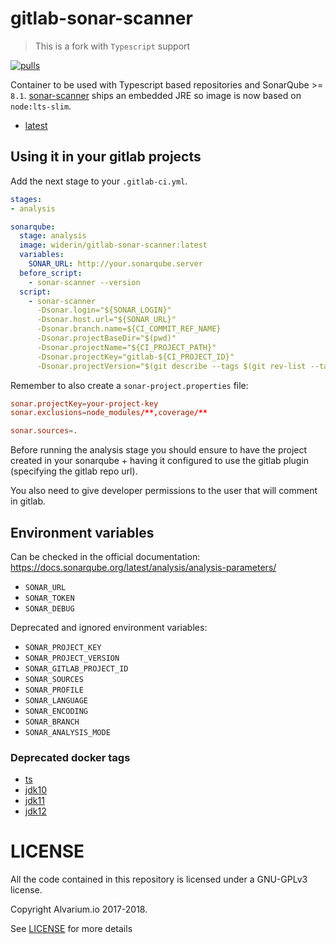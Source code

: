 gitlab-sonar-scanner
====================

> This is a fork with `Typescript` support

[![pulls][docker hub svg]][docker hub]

Container to be used with Typescript based repositories and SonarQube >= `8.1`.
[sonar-scanner](https://docs.sonarqube.org/latest/analysis/scan/sonarscanner/)
ships an embedded JRE so image is now based on `node:lts-slim`.

- [latest](https://github.com/saily/gitlab-sonar-scanner/blob/master/Dockerfile)

Using it in your gitlab projects
--------------------------------

Add the next stage to your `.gitlab-ci.yml`.

~~~yaml
stages:
- analysis

sonarqube:
  stage: analysis
  image: widerin/gitlab-sonar-scanner:latest
  variables:
    SONAR_URL: http://your.sonarqube.server
  before_script:
    - sonar-scanner --version
  script:
    - sonar-scanner
      -Dsonar.login="${SONAR_LOGIN}"
      -Dsonar.host.url="${SONAR_URL}"
      -Dsonar.branch.name=${CI_COMMIT_REF_NAME}
      -Dsonar.projectBaseDir="$(pwd)"
      -Dsonar.projectName="${CI_PROJECT_PATH}"
      -Dsonar.projectKey="gitlab-${CI_PROJECT_ID}"
      -Dsonar.projectVersion="$(git describe --tags $(git rev-list --tags --max-count=1))"
~~~

Remember to also create a `sonar-project.properties` file:

~~~conf
sonar.projectKey=your-project-key
sonar.exclusions=node_modules/**,coverage/**

sonar.sources=.
~~~

Before running the analysis stage you should ensure to have the project created
in your sonarqube + having it configured to use the gitlab plugin (specifying the
gitlab repo url).

You also need to give developer permissions to the user that will comment in gitlab.

Environment variables
---------------------

Can be checked in the official documentation: https://docs.sonarqube.org/latest/analysis/analysis-parameters/

- `SONAR_URL`
- `SONAR_TOKEN`
- `SONAR_DEBUG`

Deprecated and ignored environment variables:

- `SONAR_PROJECT_KEY`
- `SONAR_PROJECT_VERSION`
- `SONAR_GITLAB_PROJECT_ID`
- `SONAR_SOURCES`
- `SONAR_PROFILE`
- `SONAR_LANGUAGE`
- `SONAR_ENCODING`
- `SONAR_BRANCH`
- `SONAR_ANALYSIS_MODE`

### Deprecated docker tags

- [ts](https://github.com/saily/gitlab-sonar-scanner/blob/ts/Dockerfile)
- [jdk10](https://github.com/saily/gitlab-sonar-scanner/blob/jdk10/Dockerfile)
- [jdk11](https://github.com/saily/gitlab-sonar-scanner/blob/jdk11/Dockerfile)
- [jdk12](https://github.com/saily/gitlab-sonar-scanner/blob/jdk12/Dockerfile)

LICENSE
=======

All the code contained in this repository is licensed under a GNU-GPLv3 license.

Copyright Alvarium.io 2017-2018.

See [LICENSE][] for more details

[sonar gitlab plugin]: https://github.com/gabrie-allaigre/sonar-gitlab-plugin
[variables]: https://docs.gitlab.com/ce/ci/variables
[docker hub]: https://hub.docker.com/r/widerin/gitlab-sonar-scanner
[LICENSE]: ./LICENSE

[docker hub svg]: https://img.shields.io/docker/pulls/widerin/gitlab-sonar-scanner.svg
